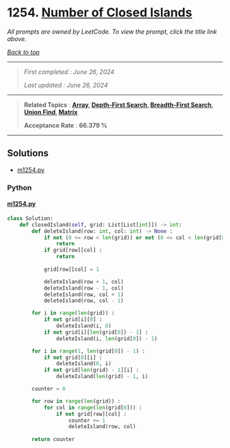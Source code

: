 # 1254. [Number of Closed Islands](<https://leetcode.com/problems/number-of-closed-islands>)

*All prompts are owned by LeetCode. To view the prompt, click the title link above.*

*[Back to top](<../README.md>)*

------

> *First completed : June 26, 2024*
>
> *Last updated : June 26, 2024*


------

> **Related Topics** : **[Array](<by_topic/Array.md>), [Depth-First Search](<by_topic/Depth-First Search.md>), [Breadth-First Search](<by_topic/Breadth-First Search.md>), [Union Find](<by_topic/Union Find.md>), [Matrix](<by_topic/Matrix.md>)**
>
> **Acceptance Rate** : **66.379 %**


------

## Solutions

- [m1254.py](<../my-submissions/m1254.py>)
### Python
#### [m1254.py](<../my-submissions/m1254.py>)
```Python
class Solution:
    def closedIsland(self, grid: List[List[int]]) -> int:
        def deleteIsland(row: int, col: int) -> None :
            if not (0 <= row < len(grid)) or not (0 <= col < len(grid[0])) :
                return
            if grid[row][col] :
                return
            
            grid[row][col] = 1

            deleteIsland(row + 1, col)
            deleteIsland(row - 1, col)
            deleteIsland(row, col + 1)
            deleteIsland(row, col - 1)

        for i in range(len(grid)) :
            if not grid[i][0] :
                deleteIsland(i, 0)
            if not grid[i][len(grid[0]) - 1] :
                deleteIsland(i, len(grid[0]) - 1)

        for i in range(1, len(grid[0]) - 1) :
            if not grid[0][i] :
                deleteIsland(0, i)
            if not grid[len(grid) - 1][i] :
                deleteIsland(len(grid) - 1, i)

        counter = 0

        for row in range(len(grid)) :
            for col in range(len(grid[0])) :
                if not grid[row][col] :
                    counter += 1
                    deleteIsland(row, col)
        
        return counter
```

